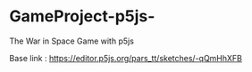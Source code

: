 # GameProject-p5js-
The War in Space Game with p5js

Base link : https://editor.p5js.org/pars_tt/sketches/-qQmHhXFB
